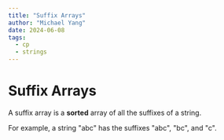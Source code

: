 ```yaml
---
title: "Suffix Arrays"
author: "Michael Yang"
date: 2024-06-08
tags:
  - cp
  - strings
---
```


# Suffix Arrays

A suffix array is a **sorted** array of all the suffixes of a string.

For example, a string "abc" has the suffixes "abc", "bc", and "c".
